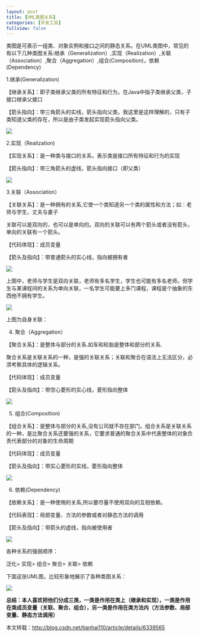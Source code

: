 ```yaml
---
layout: post
title: [UML类图关系]
categories: [开发工具]
fullview: false
---
```

类图是可表示一组类、对象实例和接口之间的静态关系。在UML类图中，常见的有以下几种类图关系:继承（Generalization）,实现（Realization）,关联（Association）,聚合（Aggregation）,组合(Composition)，依赖(Dependency)

1.继承(Generalization)

【继承关系】：即子类继承父类的所有特征和行为，在Java中指子类继承父类，子接口继承父接口

【箭头指向】：带三角箭头的实线，箭头指向父类。我这里是这样理解的，只有子类知道父类的存在，所以是由子类发起实现箭头指向父类。

![](http://hi.csdn.net/attachment/201104/22/0_1303436788Qi60.gif)

2.实现（Realization)

【实现关系】：是一种类与接口的关系，表示类是接口所有特征和行为的实现

【箭头指向】：带三角箭头的虚线，箭头指向接口（即父类）

![](http://hi.csdn.net/attachment/201104/22/0_13034367939K49.gif)

3.关联（Association）

【关联关系】：是一种拥有的关系,它使一个类知道另一个类的属性和方法；如：老师与学生，丈夫与妻子

关联可以是双向的，也可以是单向的。双向的关联可以有两个箭头或者没有箭头，单向的关联有一个箭头。

【代码体现】：成员变量

【箭头及指向】：带普通箭头的实心线，指向被拥有者

![](http://hi.csdn.net/attachment/201104/22/0_1303436801W1kf.gif)

上图中，老师与学生是双向关联，老师有多名学生，学生也可能有多名老师。但学生与某课程间的关系为单向关联，一名学生可能要上多门课程，课程是个抽象的东西他不拥有学生。

![](http://hi.csdn.net/attachment/201104/22/0_13034368062Ka3.gif)

上图为自身关联：

4. 聚合（Aggregation）

【聚合关系】：是整体与部分的关系.如车和轮胎是整体和部分的关系.

聚合关系是关联关系的一种，是强的关联关系；关联和聚合在语法上无法区分，必须考察具体的逻辑关系。

【代码体现】：成员变量

【箭头及指向】：带空心菱形的实心线，菱形指向整体

![](http://hi.csdn.net/attachment/201104/22/0_1303436811y36B.gif)

5. 组合(Composition)

【组合关系】：是整体与部分的关系,没有公司就不存在部门。组合关系是关联关系的一种，是比聚合关系还要强的关系，它要求普通的聚合关系中代表整体的对象负责代表部分的对象的生命周期

【代码体现】：成员变量

【箭头及指向】：带实心菱形的实线，菱形指向整体

![](http://hi.csdn.net/attachment/201104/22/0_1303436817mqXK.gif)

6. 依赖(Dependency)

【依赖关系】：是一种使用的关系,所以要尽量不使用双向的互相依赖。

【代码表现】：局部变量、方法的参数或者对静态方法的调用

【箭头及指向】：带箭头的虚线，指向被使用者

![](http://hi.csdn.net/attachment/201104/22/0_130343682580L6.gif)

各种关系的强弱顺序：

泛化= 实现> 组合> 聚合> 关联> 依赖

下面这张UML图，比较形象地展示了各种类图关系：

![](http://hi.csdn.net/attachment/201202/29/0_1330497855hqk2.gif)

**总结：本人喜欢把他们分成三类，一类是作用在类上（继承和实现），一类是作用在类成员变量（关联、聚合、组合），另一类是作用在类方法内（方法参数、局部变量、静态方法调用）**

本文转载：http://blog.csdn.net/tianhai110/article/details/6339565
